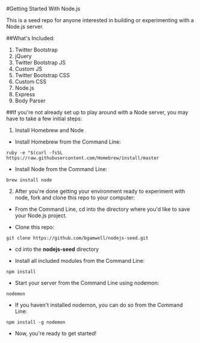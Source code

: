 #Getting Started With Node.js

This is a seed repo for anyone interested in building or experimenting with a Node.js server.

##What's Included:

1. Twitter Bootstrap
2. jQuery
3. Twitter Bootstrap JS
4. Custom JS
5. Twitter Bootstrap CSS
6. Custom CSS
7. Node.js
8. Express
9. Body Parser

##If you're not already set up to play around with a Node server, you may have to take a few initial steps:

1. Install Homebrew and Node

  * Install Homebrew from the Command Line:

  `ruby -e "$(curl -fsSL https://raw.githubusercontent.com/Homebrew/install/master`

  * Install Node from the Command Line:

  `brew install node`

2. After you're done getting your environment ready to experiment with node, fork and clone this repo to your computer:

  * From the Command Line, cd into the directory where you'd like to save your Node.js project.

  * Clone this repo:

  `git clone https://github.com/bgamwell/nodejs-seed.git`

  * cd into the **nodejs-seed** directory

  * Install all included modules from the Command Line:

  `npm install`

  * Start your server from the Command Line using nodemon:

  `nodemon`

  * If you haven't installed nodemon, you can do so from the Command Line:

  `npm install -g nodemon`

  * Now, you're ready to get started!
